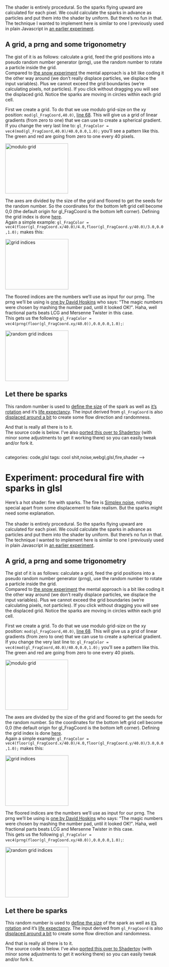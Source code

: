 <!--
  id: 3282
  date: 2017-01-24T15:30:55
  modified: 2017-01-24T17:49:30
  slug: experiment-fire
  type: post
  excerpt: <p>Here&#8217;s a hot shader: fire with sparks. The fire is Simplex noise, nothing special apart from some displacement to fake realism. But the sparks might need some explanation.</p> 
  content: <p>Here&#8217;s a hot shader: fire with sparks. The fire is <a href="#code-36" to="#code-47"> Simplex noise</a>, nothing special apart from some displacement to fake realism. But the sparks might need some explanation.<br /> <!--more--><br /> The shader is entirely procedural. So the sparks flying upward are calculated for each pixel. We could calculate the sparks in advance as particles and put them into the shader by uniform. But there&#8217;s no fun in that.<br /> The technique I wanted to implement here is similar to one I previously used in plain Javascript in <a href="/experiment-snow">an earlier experiment</a>.</p> <h2>A grid, a prng and some trigonometry</h2> <p>The gist of it is as follows: calculate a grid, feed the grid positions into a pseudo random number generator (prng), use the random number to rotate a particle inside the grid.<br /> Compared to <a href="/experiment-snow">the snow experiment</a> the mental approach is a bit like coding it the other way around (we don&#8217;t really displace particles, we displace the input variables). Plus we cannot exceed the grid boundaries (we&#8217;re calculating pixels, not particles). If you click without dragging you will see the displaced grid. Notice the sparks are moving in circles within each grid cell.</p> <p>First we create a grid. To do that we use modulo grid-size on the xy position: <code>mod(gl_FragCoord,40.0)</code>, <a href="#code-68">line 68</a>. This will give us a grid of linear gradients (from zero to one) that we can use to create a spherical gradient.<br /> If you change the very last line to: <code>gl_FragColor = vec4(mod(gl_FragCoord,40.0)/40.0,0.0,1.0);</code> you&#8217;ll see a pattern like this. The green and red are going from zero to one every 40 pixels.</p> <p><img src="/wordpress/wp-content/uploads/gridmodulus.png" alt="modulo grid" width="199" height="159" class="alignnone size-full wp-image-3189" /></p> <p>The axes are divided by the size of the grid and floored to get the seeds for the random number. So the coordinates for the bottom left grid cell become 0,0 (the default origin for gl_FragCoord is the bottom left corner). Defining the grid index is done <a href="#code-63">here</a>.<br /> Again a simple example: <code>gl_FragColor = vec4(floor(gl_FragCoord.x/40.0)/4.0,floor(gl_FragCoord.y/40.0)/3.0,0.0,1.0);</code> makes this:</p> <p><img src="/wordpress/wp-content/uploads/gridfloored.png" alt="grid indices" width="200" height="160" class="alignnone size-full wp-image-3194" /></p> <p>The floored indices are the numbers we&#8217;ll use as input for our prng. The prng we&#8217;ll be using is <a href="https://www.shadertoy.com/view/4djSRW">one by David Hoskins</a> who says: <q>The magic numbers were chosen by mashing the number pad, until it looked OK!</q>. Haha, well fractional parts beats LCG and Mersenne Twister in this case.<br /> This gets us the following <code>gl_FragColor = vec4(prng(floor(gl_FragCoord.xy/40.0)),0.0,0.0,1.0);</code>:</p> <p><img src="/wordpress/wp-content/uploads/gridrng.png" alt="random grid indices" width="200" height="160" class="alignnone size-full wp-image-3196" /></p> <h2>Let there be sparks</h2> <p>This random number is used to <a href="#code-68">define the size</a> of the spark as well as <a href="#code-69" to="#code-72">it&#8217;s rotation</a> and it&#8217;s <a href="#code-65">life expectancy</a>. The input derived from <code>gl_FragCoord</code> is also <a href="#code-59" to="#code-61">displaced around a bit</a> to create some flow direction and randomness.</p> <p>And that is really all there is to it.<br /> The source code is below. I&#8217;ve also <a href="https://www.shadertoy.com/view/MlKSWm" target="_blank">ported this over to Shadertoy</a> (with minor some adjustments to get it working there) so you can easily tweak and/or fork it.</p> <pre line-numbers><code data-language="glsl" data-src="/static/glsl/fire.glsl"></code></pre> 
  categories: code,glsl
  tags: cool shit,noise,webgl,glsl,fire,shader
-->

# Experiment: procedural fire with sparks in glsl

<p>Here&#8217;s a hot shader: fire with sparks. The fire is <a href="#code-36" to="#code-47"> Simplex noise</a>, nothing special apart from some displacement to fake realism. But the sparks might need some explanation.<br />
<!--more--><br />
The shader is entirely procedural. So the sparks flying upward are calculated for each pixel. We could calculate the sparks in advance as particles and put them into the shader by uniform. But there&#8217;s no fun in that.<br />
The technique I wanted to implement here is similar to one I previously used in plain Javascript in <a href="/experiment-snow">an earlier experiment</a>.</p>
<h2>A grid, a prng and some trigonometry</h2>
<p>The gist of it is as follows: calculate a grid, feed the grid positions into a pseudo random number generator (prng), use the random number to rotate a particle inside the grid.<br />
Compared to <a href="/experiment-snow">the snow experiment</a> the mental approach is a bit like coding it the other way around (we don&#8217;t really displace particles, we displace the input variables). Plus we cannot exceed the grid boundaries (we&#8217;re calculating pixels, not particles). If you click without dragging you will see the displaced grid. Notice the sparks are moving in circles within each grid cell.</p>
<p>First we create a grid. To do that we use modulo grid-size on the xy position: <code>mod(gl_FragCoord,40.0)</code>, <a href="#code-68">line 68</a>. This will give us a grid of linear gradients (from zero to one) that we can use to create a spherical gradient.<br />
If you change the very last line to: <code>gl_FragColor = vec4(mod(gl_FragCoord,40.0)/40.0,0.0,1.0);</code> you&#8217;ll see a pattern like this. The green and red are going from zero to one every 40 pixels.</p>
<p><img src="/wordpress/wp-content/uploads/gridmodulus.png" alt="modulo grid" width="199" height="159" class="alignnone size-full wp-image-3189" /></p>
<p>The axes are divided by the size of the grid and floored to get the seeds for the random number. So the coordinates for the bottom left grid cell become 0,0 (the default origin for gl_FragCoord is the bottom left corner). Defining the grid index is done <a href="#code-63">here</a>.<br />
Again a simple example: <code>gl_FragColor = vec4(floor(gl_FragCoord.x/40.0)/4.0,floor(gl_FragCoord.y/40.0)/3.0,0.0,1.0);</code> makes this:</p>
<p><img src="/wordpress/wp-content/uploads/gridfloored.png" alt="grid indices" width="200" height="160" class="alignnone size-full wp-image-3194" /></p>
<p>The floored indices are the numbers we&#8217;ll use as input for our prng. The prng we&#8217;ll be using is <a href="https://www.shadertoy.com/view/4djSRW">one by David Hoskins</a> who says: <q>The magic numbers were chosen by mashing the number pad, until it looked OK!</q>. Haha, well fractional parts beats LCG and Mersenne Twister in this case.<br />
This gets us the following <code>gl_FragColor = vec4(prng(floor(gl_FragCoord.xy/40.0)),0.0,0.0,1.0);</code>:</p>
<p><img src="/wordpress/wp-content/uploads/gridrng.png" alt="random grid indices" width="200" height="160" class="alignnone size-full wp-image-3196" /></p>
<h2>Let there be sparks</h2>
<p>This random number is used to <a href="#code-68">define the size</a> of the spark as well as <a href="#code-69" to="#code-72">it&#8217;s rotation</a> and it&#8217;s <a href="#code-65">life expectancy</a>. The input derived from <code>gl_FragCoord</code> is also <a href="#code-59" to="#code-61">displaced around a bit</a> to create some flow direction and randomness.</p>
<p>And that is really all there is to it.<br />
The source code is below. I&#8217;ve also <a href="https://www.shadertoy.com/view/MlKSWm" target="_blank">ported this over to Shadertoy</a> (with minor some adjustments to get it working there) so you can easily tweak and/or fork it.</p>
<pre line-numbers><code data-language="glsl" data-src="/static/glsl/fire.glsl"></code></pre>

